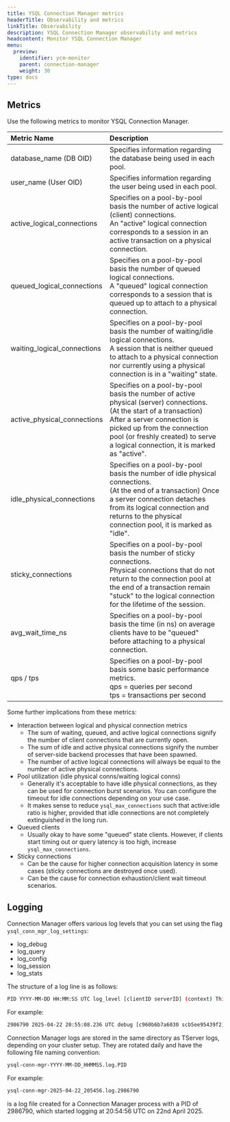 ```yaml
---
title: YSQL Connection Manager metrics
headerTitle: Observability and metrics
linkTitle: Observability
description: YSQL Connection Manager observability and metrics
headcontent: Monitor YSQL Connection Manager
menu:
  preview:
    identifier: ycm-monitor
    parent: connection-manager
    weight: 30
type: docs
---
```


## Metrics

Use the following metrics to monitor YSQL Connection Manager.

| Metric Name | Description |
| :--- | :--- |
| database_name (DB OID) | Specifies information regarding the database being used in each pool. |
| user_name (User OID) | Specifies information regarding the user being used in each pool. |
| active_logical_connections | Specifies on a pool-by-pool basis the number of active logical (client) connections.<br>An "active" logical connection corresponds to a session in an active transaction on a physical connection. |
| queued_logical_connections | Specifies on a pool-by-pool basis the number of queued logical connections.<br>A "queued" logical connection corresponds to a session that is queued up to attach to a physical connection. |
| waiting_logical_connections | Specifies on a pool-by-pool basis the number of waiting/idle logical connections.<br>A session that is neither queued to attach to a physical connection nor currently using a physical connection is in a "waiting" state. |
| active_physical_connections | Specifies on a pool-by-pool basis the number of active physical (server) connections.<br>(At the start of a transaction) After a server connection is picked up from the connection pool (or freshly created) to serve a logical connection, it is marked as "active". |
| idle_physical_connections | Specifies on a pool-by-pool basis the number of idle physical connections.<br>(At the end of a transaction) Once a server connection detaches from its logical connection and returns to the physical connection pool, it is marked as "idle". |
| sticky_connections | Specifies on a pool-by-pool basis the number of sticky connections.<br>Physical connections that do not return to the connection pool at the end of a transaction remain "stuck" to the logical connection for the lifetime of the session. |
| avg_wait_time_ns | Specifies on a pool-by-pool basis the time (in ns) on average clients have to be "queued" before attaching to a physical connection. |
| qps / tps | Specifies on a pool-by-pool basis some basic performance metrics.<br>qps = queries per second<br>tps = transactions per second |

Some further implications from these metrics:

- Interaction between logical and physical connection metrics
  - The sum of waiting, queued, and active logical connections signify the number of client connections that are currently open.
  - The sum of idle and active physical connections signify the number of server-side backend processes that have been spawned.
  - The number of active logical connections will always be equal to the number of active physical connections.
- Pool utilization (idle physical conns/waiting logical conns)
  - Generally it's acceptable to have idle physical connections, as they can be used for connection burst scenarios. You can configure the timeout for idle connections depending on your use case.
  - It makes sense to reduce `ysql_max_connections` such that active:idle ratio is higher, provided that idle connections are not completely extinguished in the long run.
- Queued clients
  - Usually okay to have some "queued" state clients. However, if clients start timing out or query latency is too high, increase `ysql_max_connections`.
- Sticky connections
  - Can be the cause for higher connection acquisition latency in some cases (sticky connections are destroyed once used).
  - Can be the cause for connection exhaustion/client wait timeout scenarios.

## Logging

Connection Manager offers various log levels that you can set using the flag `ysql_conn_mgr_log_settings`:

- log_debug
- log_query
- log_config
- log_session
- log_stats

The structure of a log line is as follows:

```sh
PID YYYY-MM-DD HH:MM:SS UTC log_level [clientID serverID] (context) This is a sample log!
```

For example:

```sh
2986790 2025-04-22 20:55:08.236 UTC debug [c960b6b7a6030 scb5ee95439f2] (reset) ReadyForQuery
```

Connection Manager logs are stored in the same directory as TServer logs, depending on your cluster setup. They are rotated daily and have the following file naming convention:

```sh
ysql-conn-mgr-YYYY-MM-DD_HHMMSS.log.PID
```

For example:

```sh
ysql-conn-mgr-2025-04-22_205456.log.2986790
```

is a log file created for a Connection Manager process with a PID of 2986790, which started logging at 20:54:56 UTC on 22nd April 2025.

<!--
Monitoring in YBA & YBM (screenshots)
YBA :
YBM :
Metrics displayed on cluster UI (Available Per node, Per DB):
Client Connections
Client connection Average wait time (ns)
Server connections
Database transactions / sec

The following metrics are exported when Metrics Export is enabled in YugabyteDB Aeon:

- ybdb_ysql_conn_mgr_active_clients
- ybdb_ysql_conn_mgr_active_servers 
- ybdb_ysql_conn_mgr_avg_wait_time_ns
- ybdb_ysql_conn_mgr_idle_servers
- ybdb_ysql_conn_mgr_last_updated_timestamp
- ybdb_ysql_conn_mgr_num_pools
- ybdb_ysql_conn_mgr_query_rate
- ybdb_ysql_conn_mgr_queued_clients
- ybdb_ysql_conn_mgr_sticky_connections
- ybdb_ysql_conn_mgr_transaction_rate
- ybdb_ysql_conn_mgr_waiting_clients
-->
